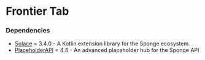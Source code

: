 # Frontier Tab

### Dependencies

- [Solace](https://github.com/xDotDash/Solace) = 3.4.0 - A Kotlin extension library for the Sponge ecosystem.
- [PlaceholderAPI](https://ore.spongepowered.org/rojo8399/PlaceholderAPI) = 4.4 - An advanced placeholder hub for the Sponge API